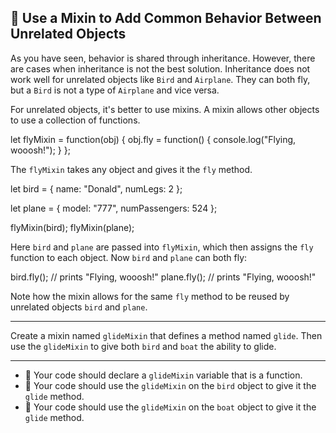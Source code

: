 🚀 Use a Mixin to Add Common Behavior Between Unrelated Objects
---------------------------------------------------------------

As you have seen, behavior is shared through inheritance. However, there are cases when inheritance is not the best solution. Inheritance does not work well for unrelated objects like `Bird` and `Airplane`. They can both fly, but a `Bird` is not a type of `Airplane` and vice versa.

For unrelated objects, it's better to use mixins. A mixin allows other objects to use a collection of functions.

let flyMixin = function(obj) {
  obj.fly = function() {
    console.log("Flying, wooosh!");
  }
};

The `flyMixin` takes any object and gives it the `fly` method.

let bird = {
  name: "Donald",
  numLegs: 2
};

let plane = {
  model: "777",
  numPassengers: 524
};

flyMixin(bird);
flyMixin(plane);

Here `bird` and `plane` are passed into `flyMixin`, which then assigns the `fly` function to each object. Now `bird` and `plane` can both fly:

bird.fly(); // prints "Flying, wooosh!"
plane.fly(); // prints "Flying, wooosh!"

Note how the mixin allows for the same `fly` method to be reused by unrelated objects `bird` and `plane`.

* * *

Create a mixin named `glideMixin` that defines a method named `glide`. Then use the `glideMixin` to give both `bird` and `boat` the ability to glide.

* * *

*   🧪 Your code should declare a `glideMixin` variable that is a function.
*   🧪 Your code should use the `glideMixin` on the `bird` object to give it the `glide` method.
*   🧪 Your code should use the `glideMixin` on the `boat` object to give it the `glide` method.